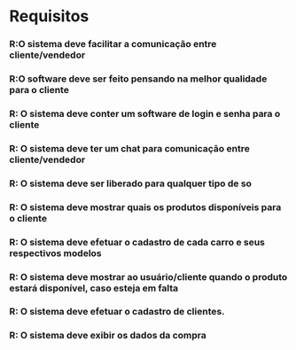 # Requisitos

### R:O sistema deve facilitar a comunicação entre cliente/vendedor
### R:O software deve ser feito pensando na melhor qualidade para o cliente
### R: O sistema deve conter um software de login e senha para o cliente
### R: O sistema deve ter um chat para comunicação entre cliente/vendedor
### R: O sistema deve ser liberado para qualquer tipo de so 
### R: O sistema deve mostrar quais os produtos disponíveis para o cliente
### R: O sistema deve efetuar o cadastro de cada carro e seus respectivos modelos
### R: O sistema deve mostrar ao usuário/cliente quando o produto estará disponível, caso esteja em falta
### R: O sistema deve efetuar o cadastro de clientes.
### R: O sistema deve exibir os dados da compra 
